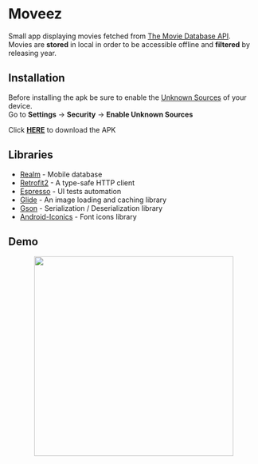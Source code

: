 # Moveez

Small app displaying movies fetched from [The Movie Database API](https://developers.themoviedb.org/3/getting-started/introduction).<br/>
Movies are **stored** in local in order to be accessible offline and **filtered** by releasing year.

## Installation

Before installing the apk be sure to enable the [Unknown Sources](https://www.androidcentral.com/unknown-sources) of your device.<br/>
Go to **Settings** -> **Security** -> **Enable Unknown Sources**<br/>

Click [**HERE**](https://www.dropbox.com/s/uiu48px6fls89c0/app-release-unsigned.apk?dl=0) to download the APK

## Libraries

* [Realm](https://github.com/realm/realm-java) - Mobile database
* [Retrofit2](https://github.com/square/retrofit) - A type-safe HTTP client
* [Espresso](https://developer.android.com/training/testing/espresso/) - UI tests automation
* [Glide](https://github.com/bumptech/glide) - An image loading and caching library
* [Gson](https://github.com/google/gson) - Serialization / Deserialization library
* [Android-Iconics](https://github.com/mikepenz/Android-Iconics) - Font icons library

## Demo

<p align="center">
  <img src="/ui/demo_app.gif" width="400"/>
</p>

